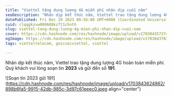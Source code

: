 ```yaml
---
title: "Viettel tặng dung lượng 4G miễn phí nhân dịp cuối năm"
seoDescription: "Nhân dịp kết thúc năm, Viettel trao tặng dung lượng 4G hoàn toàn miễn phí. Quý khách vui lòng soạn tin 2023 và gửi đến số 191."
datePublished: Fri Dec 29 2023 09:56:00 GMT+0000 (Coordinated Universal Time)
cuid: clqqgkzvw000608kzft1chnth
slug: viettel-tang-dung-luong-4g-mien-phi-nhan-dip-cuoi-nam
cover: https://cdn.hashnode.com/res/hashnode/image/upload/v1703843573740/bf9141e4-4034-4076-9604-ad5bd9c312c6.jpeg
ogImage: https://cdn.hashnode.com/res/hashnode/image/upload/v1703843703068/e42d5bf8-9563-4e90-a2bd-a968a7701e1d.jpeg
tags: vietteltelecom, goicuocviettel, viettel

---
```


Nhân dịp kết thúc năm, Viettel trao tặng dung lượng 4G hoàn toàn miễn phí. Quý khách vui lòng soạn tin **2023** và gửi đến số **191**.

![Soạn tin 2023 gửi 191](https://cdn.hashnode.com/res/hashnode/image/upload/v1703843624862/898b6fa5-9915-42db-985c-3d97c61eeec0.jpeg align="center")